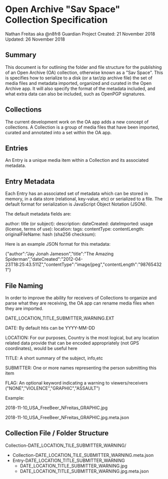 # Open Archive "Sav Space" Collection Specification

Nathan Freitas aka @n8fr8
Guardian Project
Created: 21 November 2018
Updated: 26 November 2018

## Summary

This document is for outlining the folder and file structure for the publishing of an Open Archive (OA) collection, otherwise known as a "Sav Space". This is specifies how to serialize to a disk (or a tar/zip archive file) the set of media files and metadata imported, organized and curated in the Open Archive app. It will also specify the format of the metadata included, and what extra data can also be included, such as OpenPGP signatures.

## Collections

The current development work on the OA app adds a new concept of collections. A Collection is a group of media files that have been imported, curated and annotated into a set within the OA app.

## Entries

An Entry is a unique media item within a Collection and its associated metadata.

## Entry Metadata

Each Entry has an associated set of metadata which can be stored in memory, in a data store (relational, key-value, etc) or serialized to a file. The default format for serialization is JavaScript Object Notation (JSON).

The default metadata fields are:

author:
title (or subject):
description:
dateCreated:
dateImported:
usage (license, terms of use):
location:
tags:
contentType:
contentLength:
originalFileName:
hash (sha256 checksum):

Here is an example JSON format for this metadata:

{"author":"Jay Jonah Jameson","title":"The Amazing Spiderman","dateCreated":"2012-04-23T18:25:43.511Z","contentType":"image/jpeg","contentLength":"987654321"}

## File Naming

In order to improve the ability for receivers of Collections to organize and parse what they are receiving, the OA app can rename media files when they are imported. 

DATE_LOCATION_TITLE_SUBMITTER_WARNING.EXT

DATE: By default htis can be YYYY-MM-DD

LOCATION: For our purposes, Country is the most logical, but any location related data provide that can be encoded appropriately (not GPS coordinates), would be useful here

TITLE: A short summary of the subject, info,etc

SUBMITTER: One or more names representing the person submitting this item

FLAG: An optional keyword indicating a warning to viewers/receivers ("NONE","VIOLENCE","GRAPHIC","ASSAULT")

Example:

2018-11-10_USA_FreeBeer_NFreitas_GRAPHIC.jpg

2018-11-10_USA_FreeBeer_NFreitas_GRAPHIC.jpg.meta.json

## Collection File / Folder Structure

Collection-DATE_LOCATION_TILE_SUBMITTER_WARNING/

 - Collection-DATE_LOCATION_TILE_SUBMITTER_WARNING.meta.json
 - Entry-DATE_LOCATION_TITLE_SUBMITTER_WARNING
    - DATE_LOCATION_TITLE_SUBMITTER_WARNING.jpg
    - DATE_LOCATION_TITLE_SUBMITTER_WARNING.jpg.meta.json